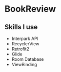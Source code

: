 # BookReview

## Skills I use
- Interpark API
- RecyclerView
- Retrofit2
- Glide
- Room Database
- ViewBinding

